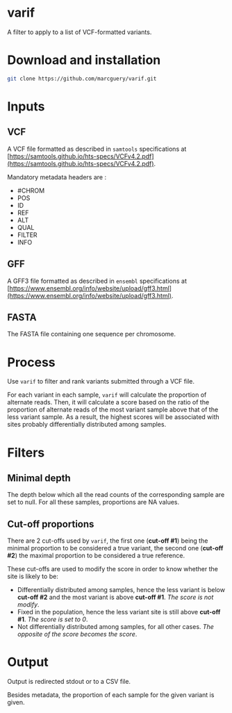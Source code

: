# varif
A filter to apply to a list of VCF-formatted variants.

# Download and installation

```bash
git clone https://github.com/marcguery/varif.git
```



# Inputs

## VCF

A VCF file formatted as described in `samtools` specifications at [https://samtools.github.io/hts-specs/VCFv4.2.pdf](https://samtools.github.io/hts-specs/VCFv4.2.pdf).

Mandatory metadata headers are :

-  #CHROM
- POS
- ID
- REF
- ALT
- QUAL
- FILTER
- INFO

## GFF

A GFF3 file formatted as described in `ensembl` specifications at [https://www.ensembl.org/info/website/upload/gff3.html](https://www.ensembl.org/info/website/upload/gff3.html).

## FASTA

The FASTA file containing one sequence per chromosome.

# Process

Use `varif` to filter and rank variants submitted through a VCF file.

For each variant in each sample, `varif` will calculate the proportion of alternate reads. 
Then, it will calculate a score based on the ratio of the proportion of alternate reads of the most variant sample above that of the less variant sample.
As a result, the highest scores will be associated with sites probably differentially distributed among samples.

# Filters

## Minimal depth

The depth below which all the read counts of the corresponding sample are set to null.
For all these samples, proportions are NA values.

## Cut-off proportions

There are 2 cut-offs used by `varif`, the first one (**cut-off #1**) being the minimal proportion to be considered a true variant, the second one (**cut-off #2**) the maximal proportion to be considered a true reference.

These cut-offs are used to modify the score in order to know whether the site is likely to be:

- Differentially distributed among samples, hence the less variant is below **cut-off #2** and the most variant is above **cut-off #1**. *The score is not modify*.
- Fixed in the population, hence the less variant site is still above **cut-off #1**. *The score is set to 0*.
- Not differentially distributed among samples, for all other cases. *The opposite of the score becomes the score*.

# Output

Output is redirected stdout or to a CSV file.

Besides metadata, the proportion of each sample for the given variant is given.




